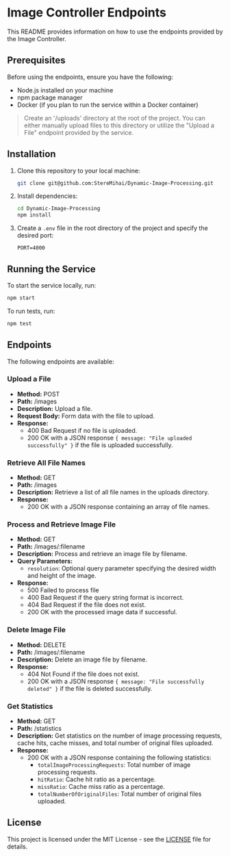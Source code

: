 # Image Controller Endpoints

This README provides information on how to use the endpoints provided by the Image Controller.

## Prerequisites

Before using the endpoints, ensure you have the following:

- Node.js installed on your machine
- npm package manager
- Docker (if you plan to run the service within a Docker container)
> Create an '/uploads' directory at the root of the project. You can either manually upload files to this directory or utilize the "Upload a File" endpoint provided by the service.

## Installation

1. Clone this repository to your local machine:

    ```bash
    git clone git@github.com:StereMihai/Dynamic-Image-Processing.git
    ```

2. Install dependencies:

    ```bash
    cd Dynamic-Image-Processing
    npm install
    ```

3. Create a `.env` file in the root directory of the project and specify the desired port:

    ```plaintext
    PORT=4000
    ```

## Running the Service

To start the service locally, run:

```bash
npm start
```

To run tests, run:

```bash
npm test
```

## Endpoints

The following endpoints are available:

### Upload a File

- **Method:** POST
- **Path:** /images
- **Description:** Upload a file.
- **Request Body:** Form data with the file to upload.
- **Response:** 
  - 400 Bad Request if no file is uploaded.
  - 200 OK with a JSON response `{ message: "File uploaded successfully" }` if the file is uploaded successfully.

### Retrieve All File Names

- **Method:** GET
- **Path:** /images
- **Description:** Retrieve a list of all file names in the uploads directory.
- **Response:** 
  - 200 OK with a JSON response containing an array of file names.

### Process and Retrieve Image File

- **Method:** GET
- **Path:** /images/:filename
- **Description:** Process and retrieve an image file by filename.
- **Query Parameters:** 
  - `resolution`: Optional query parameter specifying the desired width and height of the image.
- **Response:** 
  - 500 Failed to process file
  - 400 Bad Request if the query string format is incorrect.
  - 404 Bad Request if the file does not exist.
  - 200 OK with the processed image data if successful.

### Delete Image File

- **Method:** DELETE
- **Path:** /images/:filename
- **Description:** Delete an image file by filename.
- **Response:** 
  - 404 Not Found if the file does not exist.
  - 200 OK with a JSON response `{ message: "File successfully deleted" }` if the file is deleted successfully.

### Get Statistics

- **Method:** GET
- **Path:** /statistics
- **Description:** Get statistics on the number of image processing requests, cache hits, cache misses, and total number of original files uploaded.
- **Response:** 
  - 200 OK with a JSON response containing the following statistics:
    - `totalImageProcessingRequests`: Total number of image processing requests.
    - `hitRatio`: Cache hit ratio as a percentage.
    - `missRatio`: Cache miss ratio as a percentage.
    - `totalNumberOfOriginalFiles`: Total number of original files uploaded.

## License

This project is licensed under the MIT License - see the [LICENSE](LICENSE) file for details.